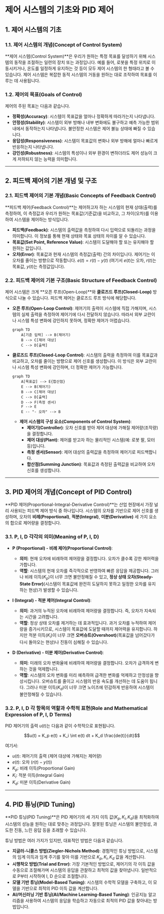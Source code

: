 # 제어 시스템의 기초와 PID 제어

## 1. 제어 시스템의 기초

### 1.1. 제어 시스템의 개념(Concept of Control System)

**제어 시스템(Control System)**은 우리가 원하는 특정 목표를 달성하기 위해 시스템의 동작을 조절하는 일련의 장치 또는 과정입니다. 예를 들어, 로봇을 특정 위치로 이동시키거나, 온도를 일정하게 유지하는 것 등이 모두 제어 시스템의 한 형태라고 볼 수 있습니다. 제어 시스템은 복잡한 동적 시스템의 거동을 원하는 대로 조작하여 목표를 이루는 데 사용됩니다.

### 1.2. 제어의 목표(Goals of Control)

제어의 주된 목표는 다음과 같습니다.

* **정확성(Accuracy)**: 시스템이 목표값을 얼마나 정확하게 따라가는지 나타냅니다.
* **안정성(Stability)**: 시스템이 외부 방해나 내부 변화에도 불구하고 예측 가능한 범위 내에서 동작하는지 나타냅니다. 불안정한 시스템은 제어 불능 상태에 빠질 수 있습니다.
* **응답성(Responsiveness)**: 시스템이 목표값의 변화나 외부 방해에 얼마나 빠르게 반응하는지 나타냅니다.
* **강인성(Robustness)**: 시스템의 특성이나 외부 환경이 변하더라도 제어 성능이 크게 저하되지 않는 능력을 의미합니다.

---

## 2. 피드백 제어의 기본 개념 및 구조

### 2.1. 피드백 제어의 기본 개념(Basic Concepts of Feedback Control)

**피드백 제어(Feedback Control)**는 제어하고자 하는 시스템의 현재 상태(출력)를 측정하여, 이 측정값과 우리가 원하는 목표값(기준값)을 비교하고, 그 차이(오차)를 이용하여 시스템을 제어하는 방식입니다.

* **피드백(Feedback)**: 시스템의 출력값을 측정하여 다시 입력으로 되돌리는 과정을 의미합니다. 이 정보를 통해 현재 상태와 목표 상태의 차이를 알 수 있습니다.
* **목표값(Set Point, Reference Value)**: 시스템이 도달해야 할 또는 유지해야 할 원하는 값입니다.
* **오차(Error)**: 목표값과 현재 시스템의 측정값(출력) 간의 차이입니다. 제어기는 이 오차를 줄이는 방향으로 작동합니다. $e(t) = r(t) - y(t)$ (여기서 $e(t)$는 오차, $r(t)$는 목표값, $y(t)$는 측정값입니다).

### 2.2. 피드백 제어의 기본 구조(Basic Structure of Feedback Control)

제어 시스템은 크게 **오픈 루프(Open-Loop)**와 **클로즈드 루프(Closed-Loop)** 방식으로 나눌 수 있습니다. 피드백 제어는 클로즈드 루프 방식에 해당합니다.

* **오픈 루프(Open-Loop Control)**: 제어기의 출력이 시스템에 직접 가해지며, 시스템의 실제 출력을 측정하여 제어기에 다시 전달하지 않습니다. 따라서 외부 교란이나 시스템 특성 변화에 강인하지 못하며, 정확한 제어가 어렵습니다.

    ```mermaid
    graph TD
        A[기준 입력] --> B(제어기)
        B --> C[제어 대상]
        C --> D[출력]
    ```

* **클로즈드 루프(Closed-Loop Control)**: 시스템의 출력을 측정하여 이를 목표값과 비교하고, 오차를 줄이는 방향으로 제어 신호를 생성합니다. 이 방식은 외부 교란이나 시스템 특성 변화에 강인하며, 더 정확한 제어가 가능합니다.

    ```mermaid
    graph TD
        A[목표값] --> E{합산점}
        E --> B(제어기)
        B --> C[제어 대상]
        C --> D[출력]
        D --> F(측정 센서)
        F --> E
        E -- "- 오차" --> B
    ```

    * **제어 시스템의 구성 요소(Components of Control System)**:
        * **제어기(Controller)**: 오차 신호를 받아 제어 대상에 가해질 제어량(조작량)을 결정합니다.
        * **제어 대상(Plant)**: 제어를 받고자 하는 물리적인 시스템(예: 로봇 팔, 모터 등)입니다.
        * **측정 센서(Sensor)**: 제어 대상의 출력값을 측정하여 제어기로 피드백합니다.
        * **합산점(Summing Junction)**: 목표값과 측정된 출력값을 비교하여 오차 신호를 생성합니다.

---

## 3. PID 제어의 개념(Concept of PID Control)

**PID 제어(Proportional-Integral-Derivative Control)**는 산업 현장에서 가장 널리 사용되는 피드백 제어 방식 중 하나입니다. 시스템의 오차를 기반으로 제어 신호를 생성하며, 오차의 **비례(Proportional)**, **적분(Integral)**, **미분(Derivative)** 세 가지 요소의 합으로 제어량을 결정합니다.

### 3.1. P, I, D 각각의 의미(Meaning of P, I, D)

* **P (Proportional) - 비례 제어(Proportional Control)**:
    * **의미**: 현재 오차에 비례하여 제어량을 결정합니다. 오차가 클수록 강한 제어력을 가합니다.
    * **역할**: 시스템의 현재 오차를 즉각적으로 반영하여 빠른 응답을 제공합니다. 그러나 비례 이득($K_p$)이 너무 크면 불안정해질 수 있고, **정상 상태 오차(Steady-State Error)**(시스템이 목표값에 완전히 도달하지 못하고 일정한 오차를 유지하는 현상)가 발생할 수 있습니다.

* **I (Integral) - 적분 제어(Integral Control)**:
    * **의미**: 과거의 누적된 오차에 비례하여 제어량을 결정합니다. 즉, 오차가 지속되는 시간을 고려합니다.
    * **역할**: 정상 상태 오차를 제거하는 데 효과적입니다. 과거 오차를 누적하여 제어량을 증가시키므로, 시스템이 목표값에 도달할 때까지 제어력을 유지합니다. 하지만 적분 이득($K_i$)이 너무 크면 **오버슈트(Overshoot)**(목표값을 넘어갔다가 다시 돌아오는 현상)나 진동이 심해질 수 있습니다.

* **D (Derivative) - 미분 제어(Derivative Control)**:
    * **의미**: 미래의 오차 변화율에 비례하여 제어량을 결정합니다. 오차가 급격하게 변하는 것을 억제합니다.
    * **역할**: 시스템의 오차 변화를 미리 예측하여 급격한 변화를 억제하고 안정성을 향상시킵니다. 오버슈트를 줄이고 시스템의 반응 속도를 개선하는 데 도움이 됩니다. 그러나 미분 이득($K_d$)이 너무 크면 노이즈에 민감하게 반응하여 시스템이 불안정해질 수 있습니다.

### 3.2. P, I, D 각 항목의 역할과 수학적 표현(Role and Mathematical Expression of P, I, D Terms)

PID 제어기의 출력 $u(t)$는 다음과 같이 수학적으로 표현됩니다.

$$u(t) = K_p e(t) + K_i \int e(t) dt + K_d \frac{de(t)}{dt}$$

여기서:
* $u(t)$: 제어기의 출력 (제어 대상에 가해지는 제어량)
* $e(t)$: 오차 ($r(t) - y(t)$)
* $K_p$: 비례 이득(Proportional Gain)
* $K_i$: 적분 이득(Integral Gain)
* $K_d$: 미분 이득(Derivative Gain)

---

## 4. PID 튜닝(PID Tuning)

**PID 튜닝(PID Tuning)**은 PID 제어기의 세 가지 이득 값($K_p, K_i, K_d$)을 최적화하여 시스템의 성능을 원하는 대로 맞추는 과정입니다. 잘못된 튜닝은 시스템의 불안정성, 과도한 진동, 느린 응답 등을 초래할 수 있습니다.

튜닝 방법은 여러 가지가 있지만, 대표적인 방법은 다음과 같습니다.

* **지글러-니콜스 방법(Ziegler-Nichols Method)**: 경험적인 튜닝 방법으로, 시스템의 임계 이득과 임계 주기를 찾아 이를 기반으로 $K_p, K_i, K_d$ 값을 계산합니다.
* **시행착오 방법(Trial and Error)**: 가장 기본적인 방법으로, 제어기의 각 이득 값을 수동으로 조절해가며 시스템의 응답을 관찰하고 최적의 값을 찾아냅니다. 일반적으로 P부터 시작하여 I, D 순으로 조절합니다.
* **모델 기반 튜닝(Model-Based Tuning)**: 시스템의 수학적 모델을 구축하고, 이 모델을 기반으로 최적의 PID 이득 값을 계산합니다.
* **AI/머신러닝 기반 튜닝(AI/Machine Learning-Based Tuning)**: 인공지능 알고리즘을 사용하여 시스템의 응답을 학습하고 자동으로 최적의 PID 값을 찾아내는 방법입니다.